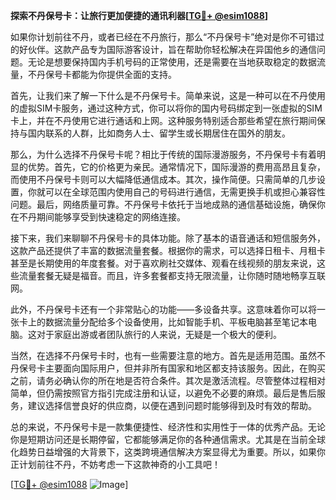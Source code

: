 **探索不丹保号卡：让旅行更加便捷的通讯利器[[TG💪+ @esim1088](https://t.me/s/esim1088)]**

如果你计划前往不丹，或者已经在不丹旅行，那么“不丹保号卡”绝对是你不可错过的好伙伴。这款产品专为国际游客设计，旨在帮助你轻松解决在异国他乡的通信问题。无论是想要保持国内手机号码的正常使用，还是需要在当地获取稳定的数据流量，不丹保号卡都能为你提供全面的支持。

首先，让我们来了解一下什么是不丹保号卡。简单来说，这是一种可以在不丹使用的虚拟SIM卡服务，通过这种方式，你可以将你的国内号码绑定到一张虚拟的SIM卡上，并在不丹使用它进行通话和上网。这种服务特别适合那些希望在旅行期间保持与国内联系的人群，比如商务人士、留学生或长期居住在国外的朋友。

那么，为什么选择不丹保号卡呢？相比于传统的国际漫游服务，不丹保号卡有着明显的优势。首先，它的价格更为亲民。通常情况下，国际漫游的费用高昂且复杂，而使用不丹保号卡则可以大幅降低通信成本。其次，操作简便。只需简单的几步设置，你就可以在全球范围内使用自己的号码进行通信，无需更换手机或担心兼容性问题。最后，网络质量可靠。不丹保号卡依托于当地成熟的通信基础设施，确保你在不丹期间能够享受到快速稳定的网络连接。

接下来，我们来聊聊不丹保号卡的具体功能。除了基本的语音通话和短信服务外，这款产品还提供了丰富的数据流量套餐。根据你的需求，可以选择日租卡、月租卡甚至是长期使用的年度套餐。对于喜欢刷社交媒体、观看在线视频的朋友来说，这些流量套餐无疑是福音。而且，许多套餐都支持无限流量，让你随时随地畅享互联网。

此外，不丹保号卡还有一个非常贴心的功能——多设备共享。这意味着你可以将一张卡上的数据流量分配给多个设备使用，比如智能手机、平板电脑甚至笔记本电脑。这对于家庭出游或者团队旅行的人来说，无疑是一个极大的便利。

当然，在选择不丹保号卡时，也有一些需要注意的地方。首先是适用范围。虽然不丹保号卡主要面向国际用户，但并非所有国家和地区都支持该服务。因此，在购买之前，请务必确认你的所在地是否符合条件。其次是激活流程。尽管整体过程相对简单，但仍需按照官方指引完成注册和认证，以避免不必要的麻烦。最后是售后服务，建议选择信誉良好的供应商，以便在遇到问题时能够得到及时有效的帮助。

总的来说，不丹保号卡是一款集便捷性、经济性和实用性于一体的优秀产品。无论你是短期访问还是长期停留，它都能够满足你的各种通信需求。尤其是在当前全球化趋势日益增强的大背景下，这类跨境通信解决方案显得尤为重要。所以，如果你正计划前往不丹，不妨考虑一下这款神奇的小工具吧！

[[TG💪+ @esim1088](https://t.me/s/esim1088) ![Image](https://i.postimg.cc/4NQfJmqS/Snipaste-2025-05-13-00-14-12.png)]